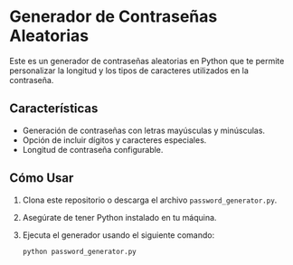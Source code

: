 # Generador de Contraseñas Aleatorias

Este es un generador de contraseñas aleatorias en Python que te permite personalizar la longitud y los tipos de caracteres utilizados en la contraseña.

## Características

- Generación de contraseñas con letras mayúsculas y minúsculas.
- Opción de incluir dígitos y caracteres especiales.
- Longitud de contraseña configurable.

## Cómo Usar

1. Clona este repositorio o descarga el archivo `password_generator.py`.
2. Asegúrate de tener Python instalado en tu máquina.
3. Ejecuta el generador usando el siguiente comando:

   ```bash
   python password_generator.py
